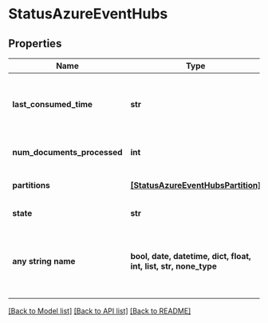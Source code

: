 # StatusAzureEventHubs


## Properties
Name | Type | Description | Notes
------------ | ------------- | ------------- | -------------
**last_consumed_time** | **str** | Time at which the last document was consumed. | [optional] 
**num_documents_processed** | **int** | Number of documents consumed. | [optional] 
**partitions** | [**[StatusAzureEventHubsPartition]**](StatusAzureEventHubsPartition.md) | Status info per partition. | [optional] 
**state** | **str** | State of the source. | [optional] 
**any string name** | **bool, date, datetime, dict, float, int, list, str, none_type** | any string name can be used but the value must be the correct type | [optional]

[[Back to Model list]](../README.md#documentation-for-models) [[Back to API list]](../README.md#documentation-for-api-endpoints) [[Back to README]](../README.md)


